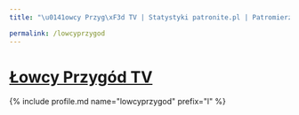 ```yaml
---
title: "\u0141owcy Przyg\xF3d TV | Statystyki patronite.pl | Patromierz"

permalink: /lowcyprzygod
---
```


# [Łowcy Przygód TV](https://patronite.pl/lowcyprzygod)

{% include profile.md name="lowcyprzygod" prefix="l" %}
